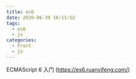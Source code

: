 ```yaml
---
title: es6
date: 2020-06-30 16:11:52
tags:
  - es6
  - js
categories:
  - Front
  - js
---
```


ECMAScript 6 入门 (<https://es6.ruanyifeng.com/>)

<!-- more -->
